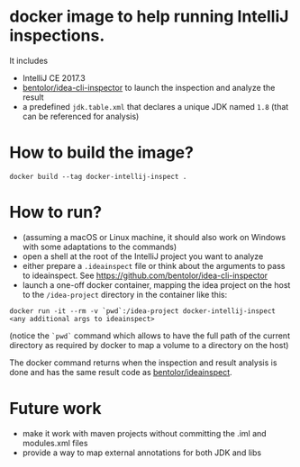# docker image to help running IntelliJ inspections.
It includes
- IntelliJ CE 2017.3
- [bentolor/idea-cli-inspector](https://github.com/bentolor/idea-cli-inspector) to launch the inspection and analyze the result
- a predefined `jdk.table.xml` that declares a unique JDK named `1.8` (that can be referenced for analysis)

# How to build the image?

```
docker build --tag docker-intellij-inspect .
```

# How to run?
- (assuming a macOS or Linux machine, it should also work on Windows with some adaptations to the commands)
- open a shell at the root of the IntelliJ project you want to analyze
- either prepare a `.ideainspect` file or think about the arguments to pass to ideainspect. See https://github.com/bentolor/idea-cli-inspector
- launch a one-off docker container, mapping the idea project on the host to the `/idea-project` directory in the container like this:

```
docker run -it --rm -v `pwd`:/idea-project docker-intellij-inspect <any additional args to ideainspect>
```

(notice the `` `pwd` `` command which allows to have the full path of the current directory as required by docker to map a volume to a directory on the host)

The docker command returns when the inspection and result analysis is done and has the same result code as [bentolor/ideainspect](https://github.com/bentolor/idea-cli-inspector).

# Future work
- make it work with maven projects without committing the .iml and modules.xml files
- provide a way to map external annotations for both JDK and libs
